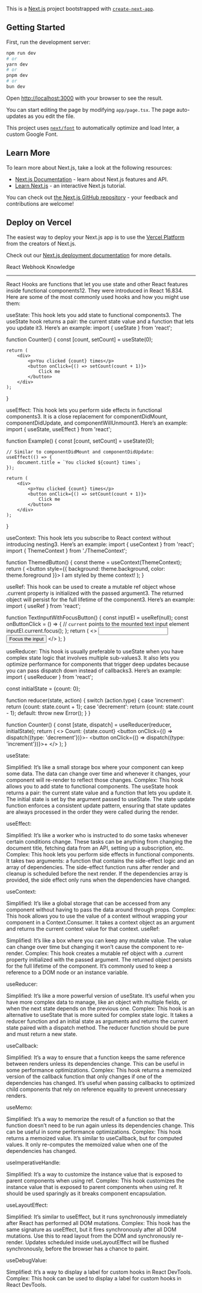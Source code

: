 This is a [Next.js](https://nextjs.org/) project bootstrapped with [`create-next-app`](https://github.com/vercel/next.js/tree/canary/packages/create-next-app).

## Getting Started

First, run the development server:

```bash
npm run dev
# or
yarn dev
# or
pnpm dev
# or
bun dev
```

Open [http://localhost:3000](http://localhost:3000) with your browser to see the result.

You can start editing the page by modifying `app/page.tsx`. The page auto-updates as you edit the file.

This project uses [`next/font`](https://nextjs.org/docs/basic-features/font-optimization) to automatically optimize and load Inter, a custom Google Font.

## Learn More

To learn more about Next.js, take a look at the following resources:

- [Next.js Documentation](https://nextjs.org/docs) - learn about Next.js features and API.
- [Learn Next.js](https://nextjs.org/learn) - an interactive Next.js tutorial.

You can check out [the Next.js GitHub repository](https://github.com/vercel/next.js/) - your feedback and contributions are welcome!

## Deploy on Vercel

The easiest way to deploy your Next.js app is to use the [Vercel Platform](https://vercel.com/new?utm_medium=default-template&filter=next.js&utm_source=create-next-app&utm_campaign=create-next-app-readme) from the creators of Next.js.

Check out our [Next.js deployment documentation](https://nextjs.org/docs/deployment) for more details.


React Webhook Knowledge

----

React Hooks are functions that let you use state and other React features inside functional components12. They were introduced in React 16.834. Here are some of the most commonly used hooks and how you might use them:

useState: This hook lets you add state to functional components3. The useState hook returns a pair: the current state value and a function that lets you update it3. Here’s an example:
import { useState } from 'react';

function Counter() {
    const [count, setCount] = useState(0);

    return (
        <div>
            <p>You clicked {count} times</p>
            <button onClick={() => setCount(count + 1)}>
                Click me
            </button>
        </div>
    );
}

useEffect: This hook lets you perform side effects in functional components3. It is a close replacement for componentDidMount, componentDidUpdate, and componentWillUnmount3. Here’s an example:
import { useState, useEffect } from 'react';

function Example() {
    const [count, setCount] = useState(0);

    // Similar to componentDidMount and componentDidUpdate:
    useEffect(() => {
        document.title = `You clicked ${count} times`;
    });

    return (
        <div>
            <p>You clicked {count} times</p>
            <button onClick={() => setCount(count + 1)}>
                Click me
            </button>
        </div>
    );
}


useContext: This hook lets you subscribe to React context without introducing nesting3. Here’s an example:
import { useContext } from 'react';
import { ThemeContext } from './ThemeContext';

function ThemedButton() {
    const theme = useContext(ThemeContext);
    return (
        <button style={{ background: theme.background, color: theme.foreground }}>
            I am styled by theme context!
        </button>
    );
}


useRef: This hook can be used to create a mutable ref object whose .current property is initialized with the passed argument3. The returned object will persist for the full lifetime of the component3. Here’s an example:
import { useRef } from 'react';

function TextInputWithFocusButton() {
    const inputEl = useRef(null);
    const onButtonClick = () => {
        // `current` points to the mounted text input element
        inputEl.current.focus();
    };
    return (
        <>
            <input ref={inputEl} type="text" />
            <button onClick={onButtonClick}>Focus the input</button>
        </>
    );
}


useReducer: This hook is usually preferable to useState when you have complex state logic that involves multiple sub-values3. It also lets you optimize performance for components that trigger deep updates because you can pass dispatch down instead of callbacks3. Here’s an example:
import { useReducer } from 'react';

const initialState = {count: 0};

function reducer(state, action) {
    switch (action.type) {
        case 'increment':
            return {count: state.count + 1};
        case 'decrement':
            return {count: state.count - 1};
        default:
            throw new Error();
    }
}

function Counter() {
    const [state, dispatch] = useReducer(reducer, initialState);
    return (
        <>
            Count: {state.count}
            <button onClick={() => dispatch({type: 'decrement'})}>-</button>
            <button onClick={() => dispatch({type: 'increment'})}>+</button>
        </>
    );
}


useState:

Simplified: It’s like a small storage box where your component can keep some data. The data can change over time and whenever it changes, your component will re-render to reflect those changes.
Complex: This hook allows you to add state to functional components. The useState hook returns a pair: the current state value and a function that lets you update it. The initial state is set by the argument passed to useState. The state update function enforces a consistent update pattern, ensuring that state updates are always processed in the order they were called during the render.

useEffect:

Simplified: It’s like a worker who is instructed to do some tasks whenever certain conditions change. These tasks can be anything from changing the document title, fetching data from an API, setting up a subscription, etc.
Complex: This hook lets you perform side effects in functional components. It takes two arguments: a function that contains the side-effect logic and an array of dependencies. The side-effect function runs after render and cleanup is scheduled before the next render. If the dependencies array is provided, the side effect only runs when the dependencies have changed.

useContext:

Simplified: It’s like a global storage that can be accessed from any component without having to pass the data around through props.
Complex: This hook allows you to use the value of a context without wrapping your component in a Context.Consumer. It takes a context object as an argument and returns the current context value for that context.
useRef:

Simplified: It’s like a box where you can keep any mutable value. The value can change over time but changing it won’t cause the component to re-render.
Complex: This hook creates a mutable ref object with a .current property initialized with the passed argument. The returned object persists for the full lifetime of the component. It’s commonly used to keep a reference to a DOM node or an instance variable.

useReducer:

Simplified: It’s like a more powerful version of useState. It’s useful when you have more complex data to manage, like an object with multiple fields, or when the next state depends on the previous one.
Complex: This hook is an alternative to useState that is more suited for complex state logic. It takes a reducer function and an initial state as arguments and returns the current state paired with a dispatch method. The reducer function should be pure and must return a new state.

useCallback:

Simplified: It’s a way to ensure that a function keeps the same reference between renders unless its dependencies change. This can be useful in some performance optimizations.
Complex: This hook returns a memoized version of the callback function that only changes if one of the dependencies has changed. It’s useful when passing callbacks to optimized child components that rely on reference equality to prevent unnecessary renders.

useMemo:

Simplified: It’s a way to memorize the result of a function so that the function doesn’t need to be run again unless its dependencies change. This can be useful in some performance optimizations.
Complex: This hook returns a memoized value. It’s similar to useCallback, but for computed values. It only re-computes the memoized value when one of the dependencies has changed.

useImperativeHandle:

Simplified: It’s a way to customize the instance value that is exposed to parent components when using ref.
Complex: This hook customizes the instance value that is exposed to parent components when using ref. It should be used sparingly as it breaks component encapsulation.

useLayoutEffect:

Simplified: It’s similar to useEffect, but it runs synchronously immediately after React has performed all DOM mutations.
Complex: This hook has the same signature as useEffect, but it fires synchronously after all DOM mutations. Use this to read layout from the DOM and synchronously re-render. Updates scheduled inside useLayoutEffect will be flushed synchronously, before the browser has a chance to paint.

useDebugValue:

Simplified: It’s a way to display a label for custom hooks in React DevTools.
Complex: This hook can be used to display a label for custom hooks in React DevTools.